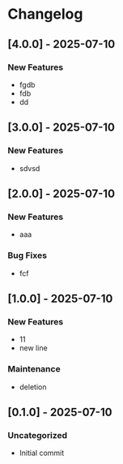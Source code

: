 # Changelog

## [4.0.0] - 2025-07-10

### New Features
- fgdb
- fdb
- dd


## [3.0.0] - 2025-07-10

### New Features
- sdvsd

## [2.0.0] - 2025-07-10

### New Features
- aaa
### Bug Fixes
- fcf

## [1.0.0] - 2025-07-10

### New Features
- 11
- new line
### Maintenance
- deletion

## [0.1.0] - 2025-07-10

### Uncategorized
- Initial commit
